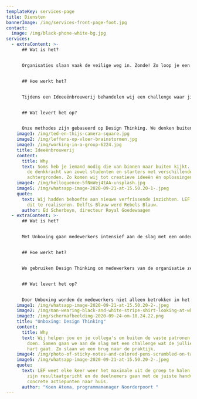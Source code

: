 ```yaml
---
templateKey: services-page
title: Diensten
bannerImage: /img/services-front-page-foot.jpg
contact:
  image: /img/black-phone-white-bg.jpg
services:
  - extraContent: >-
      ## Wat is het?


      Organisaties slaan vaak de veilige weg in. Zonde! Zo loop je een hoop creativiteit mis. Je kunt een probleem namelijk niet oplossen met de denkwijze die het veroorzaakt heeft. Soms heb je iemand nodig die van buiten naar binnen kijkt, niet gehinderd door een kokervisie of interne belangen. Daarom hebben wij een Ideeeënbrouwerij ontwikkeld.


      ## Hoe werkt het?


      Tijdens een Ideeeënbrouwerij behandelen wij een challenge waar jij een multidisciplinair team van twintigers wel eens een blik op wilt laten werpen. In een aantal sessies werken we aan het genereren van zoveel mogelijk ideeën en komen met een creatieve oplossing. Een oplossing die je in ieder geval niet verwacht.


      ## Wat levert het op?


      Onze methodes zijn gebaseerd op Design Thinking. We denken buiten de vaste patronen, stellen andere vragen en vormen een kritische sparringspartner. Hierdoor komen we snel met veel nieuwe ideeën. Het zet koers naar een nieuwe strategie, een visie of het levert een nieuw marketingplan op. Een praktisch resultaat waar je meteen mee aan de slag kunt.
    image1: /img/ted-en-thijs-camera-square.jpg
    image2: /img/leffers-op-vloer-brainstormen.jpg
    image3: /img/working-in-a-group-6224.jpg
    title: Ideeënbrouwerij
    content:
      title: Why
      text: Soms heb je iemand nodig die van binnen naar buiten kijkt. Wij combineren
        de denkkracht van zowel studenten en starters met verschillende studie
        achtergronden. Zo komen wij tot creatieve ideeën én oplossingen.
    image4: /img/helloquence-5fNmWej4tAA-unsplash.jpg
    image5: /img/whatsapp-image-2020-09-21-at-15.50.20-1-.jpeg
    quote:
      text: Wij hadden behoefte aan nieuwe verfrissende inzichten. LEF was in staat
        dit te realiseren. Delfts Blauw werd Rebels Blauw.
      author: Ed Scherbeyn, directeur Royal Goedewaagen
  - extraContent: >-
      ## Wat is het?


      Met Unboxing gaan medewerkers intensief aan de slag met een onderwerp of thema wat de organisatie aan het hart gaat. Wij helpen om buiten de vaste patronen te denken en om tot een resultaat te komen waar je de volgende dag mee aan de slag kunt. 


      ## Hoe werkt het?


      We gebruiken Design Thinking om medewerkers van de organisatie zelfstandig vorm te laten geven aan bijvoorbeeld een geformuleerde visie of strategie. Maar het zijn de medewerkers die de sessie écht tot leven brengen. Wij zorgen ervoor dat die energie en inspiratie leiden naar een praktisch resultaat.


      ## Wat levert het op?


      Door Unboxing worden de medewerkers niet alleen betrokken in het proces, hun kennis en creativiteit wordt optimaal benut om het thema verder te brengen in de organisatie. Zo sla je een brug naar de praktijk.
    image1: /img/whatsapp-image-2020-09-21-at-15.50.20-2-.jpeg
    image2: /img/man-wearing-black-and-white-stripe-shirt-looking-at-white-212286.jpg
    image3: /img/schermafbeelding-2020-09-24-om-10.24.22.png
    title: "Unboxing: Design Thinking"
    content:
      title: Why
      text: Wij helpen jou en je collega's om buiten de vaste patronen te denken en te
        doen. Samen gaan we aan de slag met een challenge wat de jullie aan het
        hart gaat. Zo slaan we een brug naar de praktijk.
    image4: /img/photo-of-sticky-notes-and-colored-pens-scrambled-on-table-632470.jpg
    image5: /img/whatsapp-image-2020-09-21-at-15.50.20-2-.jpeg
    quote:
      text: LEF weet elke keer weer het maximale uit de groep te halen. De sessies
        zijn resultaatgericht en de deelnemers gaan met de juiste handvatten en
        concrete actiepunten naar huis.
      author: "Koen Atema, programmamanager Noorderpoort "
---
```

